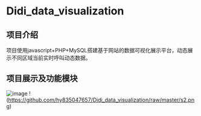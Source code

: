 ﻿# Didi_data_visualization

## 项目介绍
项目使用javascript+PHP+MySQL搭建基于网站的数据可视化展示平台，动态展示不同区域当前实时呼叫动态数据。
## 项目展示及功能模块
![image](https://github.com/hy835047657/Didi_data_visualization/raw/master/s1.png)
!(https://github.com/hy835047657/Didi_data_visualization/raw/master/s2.png)
